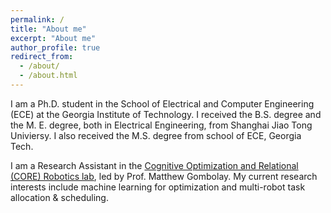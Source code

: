 ```yaml
---
permalink: /
title: "About me"
excerpt: "About me"
author_profile: true
redirect_from: 
  - /about/
  - /about.html
---
```


I am a Ph.D. student in the School of Electrical and Computer Engineering (ECE) at the Georgia Institute of Technology. I received the B.S. degree and the M. E. degree, both in Electrical Engineering, from Shanghai Jiao Tong Univiersy. I also received the M.S. degree from school of ECE, Georgia Tech. 

I am a Research Assistant in the [Cognitive Optimization and Relational (CORE) Robotics lab](https://www.google.com), led by Prof. Matthew Gombolay. My current research interests include machine learning for optimization and multi-robot task allocation & scheduling.
